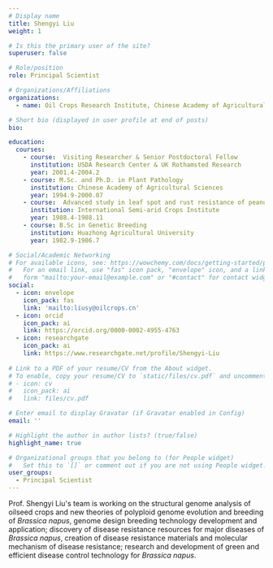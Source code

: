 ```yaml
---
# Display name
title: Shengyi Liu
weight: 1

# Is this the primary user of the site?
superuser: false

# Role/position
role: Principal Scientist

# Organizations/Affiliations
organizations:
  - name: Oil Crops Research Institute, Chinese Academy of Agricultural Sciences

# Short bio (displayed in user profile at end of posts)
bio: 

education:
  courses:
    - course:  Visiting Researcher & Senior Postdoctoral Fellow
      institution: USDA Research Center & UK Rothamsted Research 
      year: 2001.4-2004.2
    - course: M.Sc. and Ph.D. in Plant Pathology
      institution: Chinese Academy of Agricultural Sciences
      year: 1994.9-2000.07
    - course:  Advanced study in leaf spot and rust resistance of peanuts
      institution: International Semi-arid Crops Institute
      year: 1988.4-1988.11
    - course: B.Sc in Genetic Breeding
      institution: Huazhong Agricultural University
      year: 1982.9-1986.7

# Social/Academic Networking
# For available icons, see: https://wowchemy.com/docs/getting-started/page-builder/#icons
#   For an email link, use "fas" icon pack, "envelope" icon, and a link in the
#   form "mailto:your-email@example.com" or "#contact" for contact widget.
social:
  - icon: envelope
    icon_pack: fas
    link: 'mailto:liusy@oilcrops.cn'
  - icon: orcid
    icon_pack: ai
    link: https://orcid.org/0000-0002-4955-4763
  - icon: researchgate
    icon_pack: ai
    link: https://www.researchgate.net/profile/Shengyi-Liu
  
# Link to a PDF of your resume/CV from the About widget.
# To enable, copy your resume/CV to `static/files/cv.pdf` and uncomment the lines below.
# - icon: cv
#   icon_pack: ai
#   link: files/cv.pdf

# Enter email to display Gravatar (if Gravatar enabled in Config)
email: ''

# Highlight the author in author lists? (true/false)
highlight_name: true

# Organizational groups that you belong to (for People widget)
#   Set this to `[]` or comment out if you are not using People widget.
user_groups:
  - Principal Scientist
---
```


Prof. Shengyi Liu's team is working on the structural genome analysis of oilseed crops and new theories of polyploid genome evolution and breeding of *Brassica napus*, genome design breeding technology development and application; discovery of disease resistance resources for major diseases of *Brassica napus*, creation of disease resistance materials and molecular mechanism of disease resistance; research and development of green and efficient disease control technology for *Brassica napus*.
